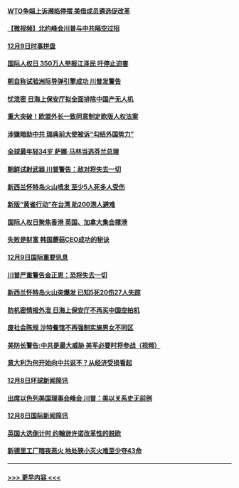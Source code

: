 #### [WTO争端上诉濒临停摆 美借成员遴选促改革](../pages/prog202/a102725991.md?t=12101101) 
#### [【微视频】北约峰会川普与中共隔空过招](../pages/prog202/a102725974.md?t=12101101) 
#### [12月9日时事拼盘](../pages/prog202/a102725965.md?t=12101101) 
#### [国际人权日 350万人举报江泽民 吁停止迫害](../pages/prog202/a102725925.md?t=12101101) 
#### [朝自称试验洲际导弹引擎成功 川普发警告](../pages/prog202/a102725910.md?t=12101101) 
#### [忧泄密 日海上保安厅拟全面排除中国产无人机](../pages/prog202/a102725877.md?t=12101101) 
#### [重大突破！欧盟外长一致同意制定欧版人权法案](../pages/prog202/a102725855.md?t=12101101) 
#### [涉嫌暗助中共 瑞典前大使被诉“勾结外国势力”](../pages/prog202/a102725823.md?t=12101101) 
#### [全球最年轻34岁 萨娜·马林当选芬兰总理](../pages/prog202/a102725815.md?t=12101101) 
#### [朝鲜试射武器 川普警告：敌对将失去一切](../pages/prog202/a102725810.md?t=12101101) 
#### [新西兰怀特岛火山喷发  至少5人死多人受伤](../pages/prog202/a102725796.md?t=12101101) 
#### [新版“黄雀行动”在台湾 助200港人避难](../pages/prog202/a102725781.md?t=12101101) 
#### [国际人权日聚焦香港 英国、加拿大集会撑港](../pages/prog202/a102725779.md?t=12101101) 
#### [失败是财富 韩国蘑菇CEO成功的秘诀](../pages/prog202/a102725580.md?t=12101101) 
#### [12月9日国际重要讯息](../pages/prog202/a102725570.md?t=12101101) 
#### [川普严重警告金正恩：恐将失去一切](../pages/prog202/a102725418.md?t=12101101) 
#### [新西兰怀特岛火山突爆发 已知5死20伤27人失踪](../pages/prog202/a102725410.md?t=12101101) 
#### [防机密情报外泄 日海上保安厅不再买中国空拍机](../pages/prog202/a102725380.md?t=12101101) 
#### [废社会陈规 沙特餐馆不再强制实施男女不同区](../pages/prog202/a102725345.md?t=12101101) 
#### [美防长警告:中共是最大威胁 美军必要时将参战（视频）](../pages/prog202/a102725211.md?t=12101101) 
#### [意大利为何开始向中共说不？从经济受损看起](../pages/prog202/a102725264.md?t=12101101) 
#### [12月8日环球新闻简讯](../pages/prog202/a102725243.md?t=12101101) 
#### [出席以色列美国理事会峰会 川普：美以关系史无前例](../pages/prog202/a102725208.md?t=12101101) 
#### [12月8日国际新闻简讯](../pages/prog202/a102725160.md?t=12101101) 
#### [英国大选倒计时 约翰逊许诺改革性的脱欧](../pages/prog202/a102725122.md?t=12101101) 
#### [新德里工厂暗夜恶火 地处狭小灭火难至少夺43命](../pages/prog202/a102724920.md?t=12101101) 

----
#### [ >>> 更早内容 <<< ](../indexes/prog202-earlier.md)
